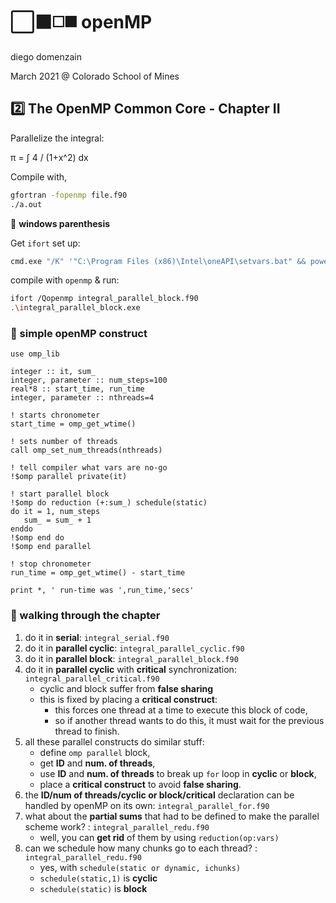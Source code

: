 # ⬜⬛◻️◼️ openMP
diego domenzain

March 2021 @ Colorado School of Mines

## 2️⃣ The OpenMP Common Core - Chapter II

Parallelize the integral:

π = ∫ 4 / (1+x^2) dx

Compile with,
```bash
gfortran -fopenmp file.f90
./a.out
```

🏡 **windows parenthesis**

Get ```ifort``` set up:
```bash
cmd.exe "/K" '"C:\Program Files (x86)\Intel\oneAPI\setvars.bat" && powershell'
```

compile with ```openmp``` & run:
```bash
ifort /Qopenmp integral_parallel_block.f90
.\integral_parallel_block.exe
```

### 👷 simple openMP construct

```fortran90
use omp_lib

integer :: it, sum_
integer, parameter :: num_steps=100
real*8 :: start_time, run_time
integer, parameter :: nthreads=4

! starts chronometer
start_time = omp_get_wtime()

! sets number of threads
call omp_set_num_threads(nthreads)

! tell compiler what vars are no-go
!$omp parallel private(it)

! start parallel block
!$omp do reduction (+:sum_) schedule(static)
do it = 1, num_steps
   sum_ = sum_ + 1
enddo
!$omp end do
!$omp end parallel

! stop chronometer
run_time = omp_get_wtime() - start_time

print *, ' run-time was ',run_time,'secs'
```

### 🚶 walking through the chapter

1. do it in **serial**: ```integral_serial.f90```
1. do it in **parallel cyclic**: ```integral_parallel_cyclic.f90```
1. do it in **parallel block**: ```integral_parallel_block.f90```
1. do it in **parallel cyclic** with **critical** synchronization: ```integral_parallel_critical.f90```
    * cyclic and block suffer from **false sharing**
    * this is fixed by placing a **critical construct**:
      * this forces one thread at a time to execute this block of code,
      * so if another thread wants to do this, it must wait for the previous thread to finish.
1. all these parallel constructs do similar stuff:
    * define ```omp parallel``` block,
    * get **ID** and **num. of threads**,
    * use **ID** and **num. of threads** to break up ```for``` loop in **cyclic** or **block**,
    * place a **critical construct** to avoid **false sharing**.
1. the **ID/num of threads/cyclic or block/critical** declaration can be handled by openMP on its own: ```integral_parallel_for.f90```
1. what about the **partial sums** that had to be defined to make the parallel scheme work? : ```integral_parallel_redu.f90```
    * well, you can **get rid** of them by using ```reduction(op:vars)```
1. can we schedule how many chunks go to each thread? : ```integral_parallel_redu.f90```
    * yes, with ```schedule(static or dynamic, ichunks)```
    * ```schedule(static,1)``` is **cyclic**
    * ```schedule(static)```   is **block**
